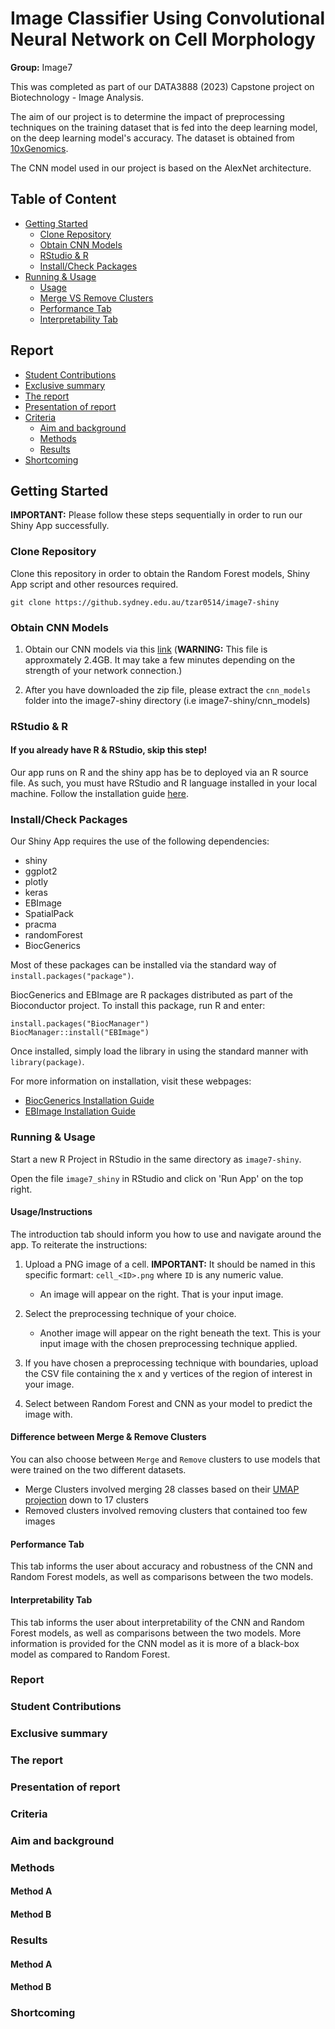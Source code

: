 # Image Classifier Using Convolutional Neural Network on Cell Morphology

**Group:** Image7

This was completed as part of our DATA3888 (2023) Capstone project on Biotechnology - Image Analysis.

The aim of our project is to determine the impact of preprocessing techniques on the training dataset that is fed into the deep learning model, on the deep learning model's accuracy. The dataset is obtained from <a href="https://www.10xgenomics.com/resources/datasets/fresh-frozen-mouse-brain-for-xenium-explorer-demo-1-standard">10xGenomics</a>. 

The CNN model used in our project is based on the AlexNet architecture.

## Table of Content

* [Getting Started](#start)
    * [Clone Repository](#clone)
    * [Obtain CNN Models](#models)
    * [RStudio & R](#rstudio)
    * [Install/Check Packages](#packages)
* [Running & Usage](#run)
   * [Usage](#usage)
   * [Merge VS Remove Clusters](#clusters)
   * [Performance Tab](#performance)
   * [Interpretability Tab](#interpret)
## Report
* [Student Contributions](#contr)
* [Exclusive summary](#summary)
* [The report](#rep)
* [Presentation of report](#pre)
* [Criteria](#cri)
  * [Aim and background](#aim)
  * [Methods](#method)
  * [Results](#result)
* [Shortcoming](#short)

## <div id="start">Getting Started</div>

**IMPORTANT:** Please follow these steps sequentially in order to run our Shiny App successfully.

###  <div id="clone">Clone Repository</div>

Clone this repository in order to obtain the Random Forest models, Shiny App script and other resources required.

```shell
git clone https://github.sydney.edu.au/tzar0514/image7-shiny
```

### <div id="models">Obtain CNN Models</div>

1. Obtain our CNN models via this <a href="https://drive.google.com/file/d/1WQvHoY686EXpFOr6gDn77dOmZeEZvRUs/view?usp=share_link">link</a> (**WARNING:** This file is approxmately 2.4GB. It may take a few minutes depending on the strength of your network connection.) 

2. After you have downloaded the zip file, please extract the `cnn_models` folder into the image7-shiny directory (i.e image7-shiny/cnn_models)

### <div id="rstudio">RStudio & R</div>

#### If you already have R & RStudio, skip this step!

Our app runs on R and the shiny app has be to deployed via an R source file. As such, you must have RStudio and R language installed in your local machine. 
Follow the installation guide <a href="https://rstudio-education.github.io/hopr/starting.html">here</a>.

### <div id="packages">Install/Check Packages</div>

Our Shiny App requires the use of the following dependencies:

- shiny
- ggplot2
- plotly
- keras
- EBImage
- SpatialPack
- pracma
- randomForest
- BiocGenerics

Most of these packages can be installed via the standard way of `install.packages("package")`. 

BiocGenerics and EBImage are R packages distributed as part of the Bioconductor project. To install this package, run R and enter:

```shell
install.packages("BiocManager")
BiocManager::install("EBImage")
```

Once installed, simply load the library in using the standard manner with `library(package)`. 

For more information on installation, visit these webpages:
- <a href="https://bioconductor.org/packages/release/bioc/html/BiocGenerics.html">BiocGenerics Installation Guide</a>
-  <a href="https://bioconductor.org/packages/release/bioc/vignettes/EBImage/inst/doc/EBImage-introduction.html#1_Getting_started">EBImage Installation Guide</a>

### <div id="run">Running & Usage</div>

Start a new R Project in RStudio in the same directory as `image7-shiny`. 

Open the file `image7_shiny` in RStudio and click on 'Run App' on the top right.

#### <div id="usage">Usage/Instructions</div>

The introduction tab should inform you how to use and navigate around the app. To reiterate the instructions:

1. Upload a PNG image of a cell. **IMPORTANT:** It should be named in this specific formart: `cell_<ID>.png` where `ID` is any numeric value.
   - An image will appear on the right. That is your input image. 

2. Select the preprocessing technique of your choice.
   - Another image will appear on the right beneath the text. This is your input image with the chosen preprocessing technique applied.
   
3. If you have chosen a preprocessing technique with boundaries, upload the CSV file containing the x and y vertices of the region of interest in your image.

4. Select between Random Forest and CNN as your model to predict the image with.

#### <div id="clusters">Difference between Merge & Remove Clusters</div>

You can also choose between `Merge` and `Remove` clusters to use models that were trained on the two different datasets.
- Merge Clusters involved merging 28 classes based on their <a href="https://cf.10xgenomics.com/samples/xenium/1.0.2/Xenium_V1_FF_Mouse_Brain_Coronal_Subset_CTX_HP/Xenium_V1_FF_Mouse_Brain_Coronal_Subset_CTX_HP_analysis_summary.html">UMAP projection</a> down to 17 clusters
- Removed clusters involved removing clusters that contained too few images

#### <div id="performance">Performance Tab</div>

This tab informs the user about accuracy and robustness of the CNN and Random Forest models, as well as comparisons between the two models.
   
#### <div id="interpret">Interpretability Tab</div>

This tab informs the user about interpretability of the CNN and Random Forest models, as well as comparisons between the two models. More information is provided for the CNN model as it is more of a black-box model as compared to Random Forest.

### <div id="report">Report</div>
### <div id="contr">Student Contributions</div>
### <div id="summary">Exclusive summary</div>
### <div id="rep">The report</div>
### <div id="pre">Presentation of report</div>
### <div id="cri">Criteria</div>
### <div id="aim">Aim and background</div>
### <div id="method">Methods</div>
#### Method A
#### Method B
### <div id="result">Results</div>
#### Method A
#### Method B
### <div id="short">Shortcoming</div>
